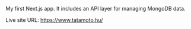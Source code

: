 My first Next.js app. It includes an API layer for managing MongoDB data.

Live site URL:
https://www.tatamoto.hu/
